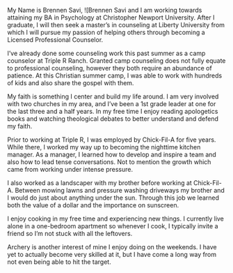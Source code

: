 My Name is Brennen Savi, 
![Brennen Savi
 and I am working towards attaining my BA in Psychology at Christopher Newport University. After I graduate, I will then seek a master’s in counseling at Liberty University from which I will pursue my passion of helping others through becoming a Licensed Professional Counselor. 

I’ve already done some counseling work this past summer as a camp counselor at Triple R Ranch. Granted camp counseling does not fully equate to professional counseling, however they both require an abundance of patience. At this Christian summer camp, I was able to work with hundreds of kids and also share the gospel with them. 

My faith is something I center and build my life around. I am very involved with two churches in my area, and I’ve been a 1st grade leader at one for the last three and a half years. In my free time I enjoy reading apologetics books and watching theological debates to better understand and defend my faith. 

Prior to working at Triple R, I was employed by Chick-Fil-A for five years. While there, I worked my way up to becoming the nighttime kitchen manager. As a manager, I learned how to develop and inspire a team and also how to lead tense conversations. Not to mention the growth which came from working under intense pressure.

I also worked as a landscaper with my brother before working at Chick-Fil-A. Between mowing lawns and pressure washing driveways my brother and I would do just about anything under the sun. Through this job we learned both the value of a dollar and the importance on sunscreen.

I enjoy cooking in my free time and experiencing new things. I currently live alone in a one-bedroom apartment so whenever I cook, I typically invite a friend so I’m not stuck with all the leftovers.

Archery is another interest of mine I enjoy doing on the weekends. I have yet to actually become very skilled at it, but I have come a long way from not even being able to hit the target.
